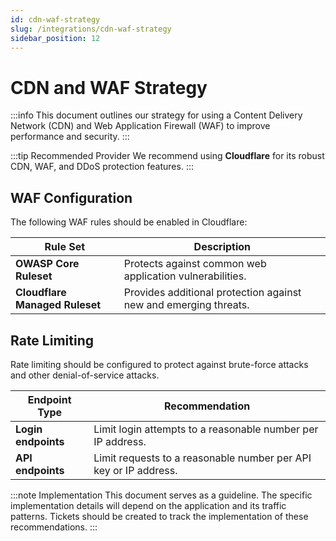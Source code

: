 ```yaml
---
id: cdn-waf-strategy
slug: /integrations/cdn-waf-strategy
sidebar_position: 12
---
```


# CDN and WAF Strategy

:::info This document outlines our strategy for using a Content Delivery Network (CDN) and Web Application Firewall (WAF) to improve performance and security. :::

:::tip Recommended Provider We recommend using **Cloudflare** for its robust CDN, WAF, and DDoS protection features. :::

## WAF Configuration

The following WAF rules should be enabled in Cloudflare:

| Rule Set | Description |
| --- | --- |
| **OWASP Core Ruleset** | Protects against common web application vulnerabilities. |
| **Cloudflare Managed Ruleset** | Provides additional protection against new and emerging threats. |

## Rate Limiting

Rate limiting should be configured to protect against brute-force attacks and other denial-of-service attacks.

| Endpoint Type | Recommendation |
| --- | --- |
| **Login endpoints** | Limit login attempts to a reasonable number per IP address. |
| **API endpoints** | Limit requests to a reasonable number per API key or IP address. |

:::note Implementation This document serves as a guideline. The specific implementation details will depend on the application and its traffic patterns. Tickets should be created to track the implementation of these recommendations. :::

